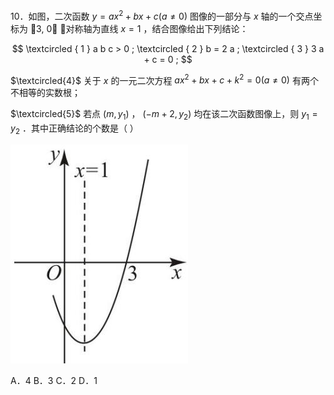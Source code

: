 10．如图，二次函数 $y = a x ^ { 2 } + b x + c \left( a \neq 0 \right)$ 图像的一部分与 $x$ 轴的一个交点坐标为 3, 0 ，对称轴为直线 $x = 1$ ，结合图像给出下列结论：

$$
\textcircled { 1 } a b c > 0 ; \textcircled { 2 } b = 2 a ; \textcircled { 3 } 3 a + c = 0 ;
$$

$\textcircled{4}$ 关于 $x$ 的一元二次方程 $a x ^ { 2 } + b x + c + k ^ { 2 } = 0 ( a \neq 0 )$ 有两个不相等的实数根；

$\textcircled{5}$ 若点 $\left( m , y _ { 1 } \right)$ ， $\left( - m + 2 , y _ { 2 } \right)$ 均在该二次函数图像上，则 $y _ { 1 } = y _ { 2 }$ ．其中正确结论的个数是（ ）

![](<../../qs_image_DB/专题3-4__二次函数选填压轴7类常考热点问题（解析版）_/c4adb831c9e4677888e60eeb3cdecb918ee09211798f31b1b1db88c20c0113d7.jpg>)

A．4 B．3 C．2 D．1
